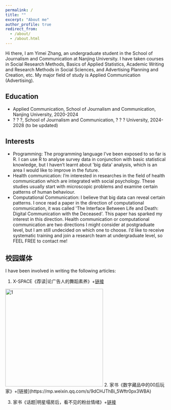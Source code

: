 ```yaml
---
permalink: /
title: ""
excerpt: "About me"
author_profile: true
redirect_from: 
  - /about/
  - /about.html
---
```



Hi there, I am Yimei Zhang, an undergraduate student in the School of Journalism and Communication at Nanjing University. I have taken courses in Social Research Methods, Basics of Applied Statistics, Academic Writing and Research Methods in Social Sciences, and Advertising Planning and Creation, etc. My major field of study is Applied Communication (Advertising).

## Education
  * Applied Communication, School of Journalism and Communication, Nanjing University, 2020-2024
  * ? ? ?, School of Journalism and Communication, ? ? ? University, 2024-2028 (to be updated)
## Interests
  * <font title="blue">Programming</font>: The programming language I’ve been exposed to so far is R. I can use R to analyse survey data in conjunction with basic statistical knowledge, but I haven’t learnt about 'big data' analysis, which is an area I would like to improve in the future.
  * <font title="blue">Health communication</font>: I’m interested in researches in the field of health communication which are integrated with social psychology. These studies usually start with microscopic problems and examine certain patterns of human behaviour.
  * <font title="blue">Computational Communication</font>: I believe that big data can reveal certain patterns. I once read a paper in the direction of computational communication, it was called 'The Interface Between Life and Death: Digital Communication with the Deceased'. This paper has sparked my interest in this direction.
  Health communication or computational communication are two directions I might consider at postgraduate level, but I am still undecided on which one to choose.
  I’d like to receive systematic training and join a research team at undergraduate level, so FEEL FREE to contact me!
## 校园媒体
I have been involved in writing the following articles:
  1. X-SPACE《荐读|论广告人的舞蹈素养》+[链接](https://mp.weixin.qq.com/s/5p1fRuzfzQ4VzrtsR_Pfeg)
<img width="305" alt="1" src="https://user-images.githubusercontent.com/94979703/222375758-25ba2f7d-d61f-433e-a75d-5b0e78d0b3a0.png">
  2. 家书《数字藏品中的00后玩家》+[链接](https://mp.weixin.qq.com/s/9dCHJThBi_5Wftr0px3WBA)
 
  3. 家书《话题|明星塌房后，看不见的粉丝情绪》+[链接](https://mp.weixin.qq.com/s/U8Lmd87ctjWJWUhSJ78Q9w)
